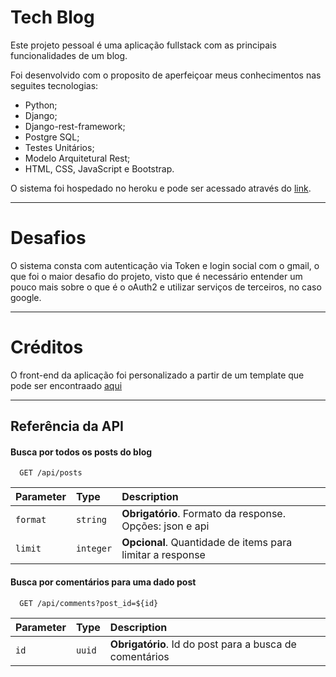 
# Tech Blog

Este projeto pessoal é uma aplicação fullstack com as principais funcionalidades de um blog.

Foi desenvolvido com o proposito de aperfeiçoar meus conhecimentos nas seguites tecnologias:

 - Python;
 - Django;
 - Django-rest-framework;
 - Postgre SQL;
 - Testes Unitários;
 - Modelo Arquitetural Rest;
 - HTML, CSS, JavaScript e Bootstrap.

 O sistema foi hospedado no heroku e pode ser acessado através do [link](https://restful-tech-blog.herokuapp.com/).
***
 # Desafios

 O sistema consta com autenticação via Token e login social com o gmail, o que foi o maior desafio do projeto, visto que é necessário entender um pouco mais sobre o que é o oAuth2 e utilizar serviços de terceiros, no caso google.
 ***
 # Créditos
  O front-end da aplicação foi personalizado a partir de um template que pode ser encontraado [aqui](https://startbootstrap.com/theme/clean-blog)
***


 



## Referência da API

#### Busca por todos os posts do blog

```http
  GET /api/posts
```

| Parameter | Type     | Description                |
| :-------- | :------- | :------------------------- |
| `format` | `string` | **Obrigatório**. Formato da response. Opções: json e api |
| `limit` | `integer` | **Opcional**. Quantidade de items para limitar a response |

#### Busca por comentários para uma dado post

```http
  GET /api/comments?post_id=${id}
```

| Parameter | Type     | Description                       |
| :-------- | :------- | :-------------------------------- |
| `id`      | `uuid` | **Obrigatório**. Id do post para a busca de comentários |

